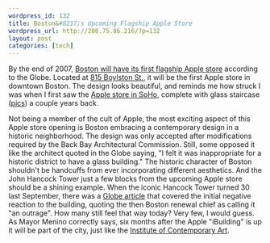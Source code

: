 ```yaml
--- 
wordpress_id: 132
title: Boston&#8217;s Upcoming Flagship Apple Store
wordpress_url: http://208.75.86.216/?p=132
layout: post
categories: [tech]
---
```

By the end of 2007, <a href="http://www.boston.com/news/globe/magazine/articles/2007/02/11/stained_glass/?page=full">Boston will have its first flagship Apple store</a> according to the Globe. Located at <a href="http://maps.google.com/maps?f=q&hl=en&q=815+Boylston+Street,+Boston+MA&ie=UTF8&z=16&ll=42.348914,-71.082166&spn=0.009436,0.024097&om=1">815 Boylston St.</a>, it will be the first Apple store in downtown Boston. The design looks beautiful, and reminds me how struck I was when I first saw the <a href="http://www.apple.com/retail/soho/">Apple store in SoHo</a>, complete with glass staircase (<a href="http://www.flickr.com/search/?q=apple%20store%20soho&w=all">pics</a>) a couple years back.

Not being a member of the cult of Apple, the most exciting aspect of this Apple store opening is Boston embracing a contemporary design in a historic neighborhood. The design was only accepted after modifications required by the Back Bay Architectural Commission. Still, some opposed it like the architect quoted in the Globe saying, "I felt it was inappropriate for a historic district to have a glass building." The historic character of Boston shouldn't be handcuffs from ever incorporating different aesthetics. And the John Hancock Tower just a few blocks from the upcoming Apple store should be a shining example. When the iconic Hancock Tower turned 30 last September, there was a <a href="http://www.boston.com/news/local/massachusetts/articles/2006/09/24/60_stories_and_countless_tales/">Globe article</a> that covered the initial negative reaction to the building, quoting the then Boston renewal chief as calling it "an outrage". How many still feel that way today? Very few, I would guess.  As Mayor Menino correctly says, six months after the Apple "iBuilding" is up it will be part of the city, just like the <a href="http://www.icaboston.org/">Institute of Contemporary Art</a>.
